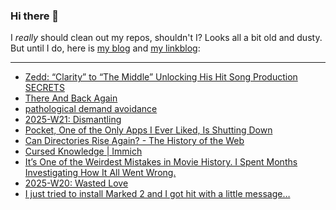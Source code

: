 ### Hi there 👋

I _really_ should clean out my repos, shouldn't I? Looks all a bit old and dusty. But until I do, here is [my blog](https://lostfocus.de/) and [my linkblog](https://dominikschwind.com/links):

--- 

<!-- POST-LIST:START -->
- [Zedd: “Clarity” to “The Middle” Unlocking His Hit Song Production SECRETS](https://www.youtube.com/watch?v=UM2zJ9NNjho)
- [There And Back Again](https://lostfocus.de/2025/05/26/there-and-back-again/)
- [pathological demand avoidance](https://winnielim.org/journal/pathological-demand-avoidance/)
- [2025-W21: Dismantling](https://lostfocus.de/2025/05/25/2025-w21-dismantling/)
- [Pocket, One of the Only Apps I Ever Liked, Is Shutting Down](https://www.404media.co/pocket-app-shutting-down-mozilla/)
- [Can Directories Rise Again? - The History of the Web](https://thehistoryoftheweb.com/can-directories-rise-again/)
- [Cursed Knowledge | Immich](https://immich.app/cursed-knowledge/)
- [It’s One of the Weirdest Mistakes in Movie History. I Spent Months Investigating How It All Went Wrong.](https://slate.com/culture/2025/05/birds-movies-charlies-angels-2000-pygmy-nuthatch.html)
- [2025-W20: Wasted Love](https://lostfocus.de/2025/05/18/2024-w20-wasted-love/)
- [I just tried to install Marked 2 and I got hit with a little message…](https://lostfocus.de/2025/05/18/234623/)
<!-- POST-LIST:END -->

<!--
**lostfocus/lostfocus** is a ✨ _special_ ✨ repository because its `README.md` (this file) appears on your GitHub profile.

Here are some ideas to get you started:

- 🔭 I’m currently working on ...
- 🌱 I’m currently learning ...
- 👯 I’m looking to collaborate on ...
- 🤔 I’m looking for help with ...
- 💬 Ask me about ...
- 📫 How to reach me: ...
- 😄 Pronouns: ...
- ⚡ Fun fact: ...
-->

